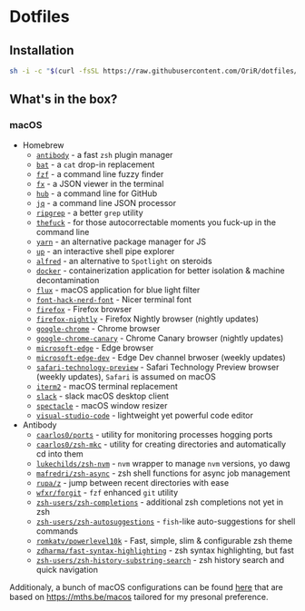 # Dotfiles

## Installation
```sh
sh -i -c "$(curl -fsSL https://raw.githubusercontent.com/OriR/dotfiles/master/setup.osx.sh)"
```

## What's in the box?
### macOS
* Homebrew
  * [`antibody`](https://github.com/getantibody/antibody) - a fast `zsh` plugin manager
  * [`bat`](https://github.com/sharkdp/bat) - a `cat` drop-in replacement
  * [`fzf`](https://github.com/junegunn/fzf) - a command line fuzzy finder
  * [`fx`](https://github.com/antonmedv/fx) - a JSON viewer in the terminal
  * [`hub`](https://github.com/github/hub) - a command line for GitHub
  * [`jq`](https://github.com/stedolan/jq) - a command line JSON processor
  * [`ripgrep`](https://github.com/BurntSushi/ripgrep) - a better `grep` utility
  * [`thefuck`](https://github.com/nvbn/thefuck) - for those autocorrectable moments you fuck-up in the command line
  * [`yarn`](https://github.com/yarnpkg/yarn/) - an alternative package manager for JS
  * [`up`](https://github.com/akavel/up) - an interactive shell pipe explorer
  * [`alfred`](https://www.alfredapp.com/) - an alternative to `Spotlight` on steroids
  * [`docker`](https://www.docker.com/) - containerization application for better isolation & machine decontamination
  * [`flux`](https://justgetflux.com/) - macOS application for blue light filter
  * [`font-hack-nerd-font`](https://github.com/ryanoasis/nerd-fonts/tree/master/patched-fonts/Hack) - Nicer terminal font
  * [`firefox`](https://www.mozilla.org/en-US/firefox/new/) - Firefox browser
  * [`firefox-nightly`](https://www.mozilla.org/en-US/firefox/channel/desktop/#nightly) - Firefox Nightly browser (nightly updates)
  * [`google-chrome`](https://www.google.com/chrome/) - Chrome browser
  * [`google-chrome-canary`](https://www.google.com/chrome/canary/) - Chrome Canary browser (nightly updates)
  * [`microsoft-edge`](https://www.microsoft.com/en-us/edge) - Edge browser
  * [`microsoft-edge-dev`](https://www.microsoftedgeinsider.com/en-us/download) - Edge Dev channel brwoser (weekly updates)
  * [`safari-technology-preview`](https://developer.apple.com/safari/technology-preview/) - Safari Technology Preview browser (weekly updates), `Safari` is assumed on macOS
  * [`iterm2`](https://iterm2.com/) - macOS terminal replacement
  * [`slack`](https://slack.com/intl/en-il/) - slack macOS desktop client
  * [`spectacle`](https://www.spectacleapp.com/) - macOS window resizer
  * [`visual-studio-code`](https://code.visualstudio.com/) - lightweight yet powerful code editor
* Antibody
  * [`caarlos0/ports`](https://github.com/caarlos0/ports) - utility for monitoring processes hogging ports
  * [`caarlos0/zsh-mkc`](https://github.com/caarlos0/zsh-mkc) - utility for creating directories and automatically cd into them
  * [`lukechilds/zsh-nvm`](https://github.com/lukechilds/zsh-nvm) - `nvm` wrapper to manage `nvm` versions, yo dawg
  * [`mafredri/zsh-async`](https://github.com/mafredri/zsh-async) - zsh shell functions for async job management
  * [`rupa/z`](https://github.com/rupa/z) - jump between recent directories with ease
  * [`wfxr/forgit`](https://github.com/wfxr/forgit) - `fzf` enhanced `git` utility
  * [`zsh-users/zsh-completions`](https://github.com/zsh-users/zsh-completions) - additional zsh completions not yet in zsh
  * [`zsh-users/zsh-autosuggestions`](https://github.com/zsh-users/zsh-autosuggestions) - `fish`-like auto-suggestions for shell commands
  * [`romkatv/powerlevel10k`](https://github.com/romkatv/powerlevel10k) - Fast, simple, slim & configurable zsh theme
  * [`zdharma/fast-syntax-highlighting`](https://github.com/zdharma/fast-syntax-highlighting) - zsh syntax highlighting, but fast
  * [`zsh-users/zsh-history-substring-search`](https://github.com/zsh-users/zsh-history-substring-search) - zsh history search and quick navigation

Additionaly, a bunch of macOS configurations can be found [here](https://github.com/OriR/dotfiles/blob/master/run_once_a-configure-osx.sh.tmpl) that are based on https://mths.be/macos tailored for my presonal preference.